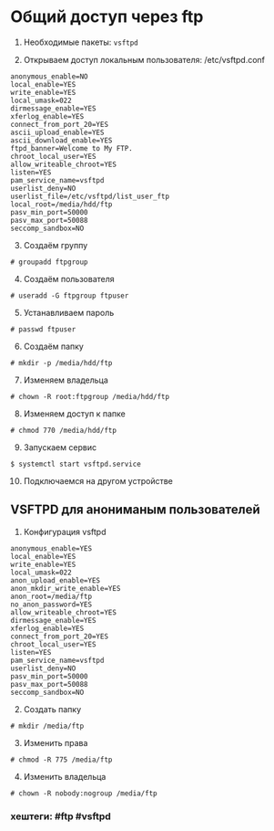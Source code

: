# Общий доступ через ftp

1. Необходимые пакеты: `vsftpd`

2. Открываем доступ локальным пользователя: /etc/vsftpd.conf

~~~~
anonymous_enable=NO
local_enable=YES
write_enable=YES
local_umask=022
dirmessage_enable=YES
xferlog_enable=YES
connect_from_port_20=YES
ascii_upload_enable=YES
ascii_download_enable=YES
ftpd_banner=Welcome to My FTP.
chroot_local_user=YES
allow_writeable_chroot=YES
listen=YES
pam_service_name=vsftpd
userlist_deny=NO
userlist_file=/etc/vsftpd/list_user_ftp
local_root=/media/hdd/ftp
pasv_min_port=50000
pasv_max_port=50088
seccomp_sandbox=NO
~~~~

3. Создаём группу
~~~~
# groupadd ftpgroup
~~~~

4. Создаём пользователя
~~~~
# useradd -G ftpgroup ftpuser
~~~~

5. Устанавливаем пароль
~~~~
# passwd ftpuser
~~~~

6. Создаём папку
~~~~
# mkdir -p /media/hdd/ftp
~~~~

7. Изменяем владельца
~~~~
# chown -R root:ftpgroup /media/hdd/ftp
~~~~

8. Изменяем доступ к папке
~~~~
# chmod 770 /media/hdd/ftp
~~~~

9. Запускаем сервис
~~~~
$ systemctl start vsftpd.service
~~~~

10. Подключаемся на другом устройстве


## VSFTPD для анониманым пользователей

1. Конфигурация vsftpd
~~~~
anonymous_enable=YES
local_enable=YES
write_enable=YES
local_umask=022
anon_upload_enable=YES
anon_mkdir_write_enable=YES
anon_root=/media/ftp
no_anon_password=YES
allow_writeable_chroot=YES
dirmessage_enable=YES
xferlog_enable=YES
connect_from_port_20=YES
chroot_local_user=YES
listen=YES
pam_service_name=vsftpd
userlist_deny=NO
pasv_min_port=50000
pasv_max_port=50088
seccomp_sandbox=NO
~~~~

2. Создать папку
~~~~
# mkdir /media/ftp
~~~~

3. Изменить права
~~~~
# chmod -R 775 /media/ftp
~~~~

4. Изменить владельца
~~~~
# chown -R nobody:nogroup /media/ftp
~~~~


### хештеги:  #ftp #vsftpd